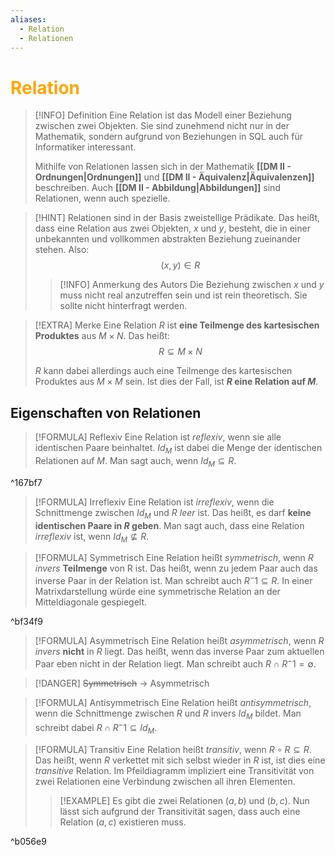 ```yaml
---
aliases:
  - Relation
  - Relationen
---
```

# <font color = "orange">Relation</font>
>[!INFO] Definition
>Eine Relation ist das Modell einer Beziehung zwischen zwei Objekten. Sie sind zunehmend nicht nur in der Mathematik, sondern aufgrund von Beziehungen in SQL auch für Informatiker interessant.
>
>Mithilfe von Relationen lassen sich in der Mathematik **[[DM II - Ordnungen|Ordnungen]]** und **[[DM II - Äquivalenz|Äquivalenzen]]** beschreiben. Auch **[[DM II - Abbildung|Abbildungen]]** sind Relationen, wenn auch spezielle.

>[!HINT] Relationen sind in der Basis zweistellige Prädikate.
>Das heißt, dass eine Relation aus zwei Objekten, $x$ und $y$, besteht, die in einer unbekannten und vollkommen abstrakten Beziehung zueinander stehen.
>Also: 
>$$
>(x,y) \in R
>$$
>>[!INFO] Anmerkung des Autors
>>Die Beziehung zwischen $x$ und $y$ muss nicht real anzutreffen sein und ist rein theoretisch. Sie sollte nicht hinterfragt werden.

>[!EXTRA] Merke
>Eine Relation $R$ ist **eine Teilmenge des kartesischen Produktes** aus $M \times N$.
>Das heißt: 
>$$
>R \subseteq M \times N
>$$
>
>$R$ kann dabei allerdings auch eine Teilmenge des kartesischen Produktes aus $M \times M$ sein. Ist dies der Fall, ist **$R$ eine Relation auf $M$**.

## Eigenschaften von Relationen
>[!FORMULA] Reflexiv
>Eine Relation ist *reflexiv*, wenn sie alle identischen Paare beinhaltet. $Id_M$ ist dabei die Menge der identischen Relationen auf $M$. Man sagt auch, wenn $Id_M \subseteq R$. 

^167bf7

>[!FORMULA] Irreflexiv
>Eine Relation ist *irreflexiv*, wenn die Schnittmenge zwischen $Id_M$ und $R$ *leer* ist. Das heißt, es darf **keine identischen Paare in $R$ geben**.  Man sagt auch, dass eine Relation *irreflexiv* ist, wenn $Id_M \not\subseteq R$.

>[!FORMULA] Symmetrisch
>Eine Relation heißt *symmetrisch*, wenn *$R$ invers* **Teilmenge** von R ist. Das heißt, wenn zu jedem Paar auch das inverse Paar in der Relation ist. Man schreibt auch $R^-1 \subseteq R$.
>In einer Matrixdarstellung würde eine symmetrische Relation an der Mitteldiagonale gespiegelt.

^bf34f9

>[!FORMULA] Asymmetrisch
>Eine Relation heißt *asymmetrisch*, wenn *$R$ invers* **nicht** in $R$ liegt. Das heißt, wenn das inverse Paar zum aktuellen Paar eben nicht in der Relation liegt. Man schreibt auch $R \cap R^-1 = \emptyset$.

>[!DANGER] ~~Symmetrisch~~ $\to$ Asymmetrisch

>[!FORMULA] Antisymmetrisch
>Eine Relation heißt *antisymmetrisch*, wenn die Schnittmenge zwischen $R$ und $R$ invers $Id_M$ bildet. Man schreibt dabei $R \cap R^-1 \subseteq Id_M$. 

>[!FORMULA] Transitiv
>Eine Relation heißt *transitiv*, wenn $R \circ R \subseteq R$. Das heißt, wenn $R$ verkettet mit sich selbst wieder in $R$ ist, ist dies eine *transitive* Relation. Im Pfeildiagramm impliziert eine Transitivität von zwei Relationen eine Verbindung zwischen all ihren Elementen. 
>>[!EXAMPLE]
>>Es gibt die zwei Relationen $(a,b)$ und $(b,c)$. Nun lässt sich aufgrund der Transitivität sagen, dass auch eine Relation $(a,c)$ existieren muss.

^b056e9

